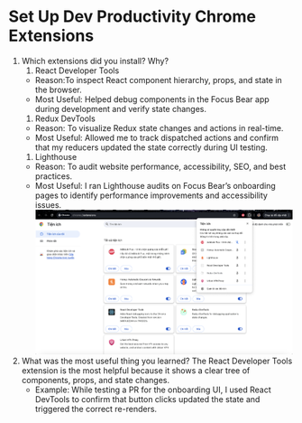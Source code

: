 # Set Up Dev Productivity Chrome Extensions

1. Which extensions did you install? Why?
    1. React Developer Tools
    - Reason:To inspect React component hierarchy, props, and state in the browser.
    - Most Useful: Helped debug components in the Focus Bear app during development and verify state changes.
    1. Redux DevTools
    - Reason: To visualize Redux state changes and actions in real-time.
    - Most Useful: Allowed me to track dispatched actions and confirm that my reducers updated the state correctly during UI testing.
    1. Lighthouse
    - Reason: To audit website performance, accessibility, SEO, and best practices.
    - Most Useful: I ran Lighthouse audits on Focus Bear’s onboarding pages to identify performance improvements and accessibility issues.
    ![Extension haven been installed](devtools.png)
2. What was the most useful thing you learned?
    The React Developer Tools extension is the most helpful because it shows a clear tree of components, props, and state changes.  
    - Example: While testing a PR for the onboarding UI, I used React DevTools to confirm that button clicks updated the state and triggered the correct re-renders.
